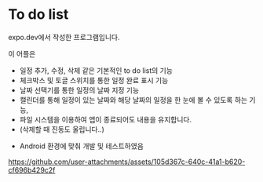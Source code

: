 #  To do list
expo.dev에서 작성한 프로그램입니다.

이 어플은 
* 일정 추가, 수정, 삭제 같은 기본적인 to do list의 기능
* 체크박스 및 토글 스위치를 통한 일정 완료 표시 기능
* 날짜 선택기를 통한 일정의 날짜 지정 기능
* 캘린더를 통해 일정이 있는 날짜와 해당 날짜의 일정을 한 눈에 볼 수 있도록 하는 기능,
* 파일 시스템을 이용하여 앱이 종료되어도 내용을 유지합니다.
* (삭제할 때 진동도 울립니다..)

- Android 환경에 맞춰 개발 및 테스트하였음

https://github.com/user-attachments/assets/105d367c-640c-41a1-b620-cf696b429c2f

